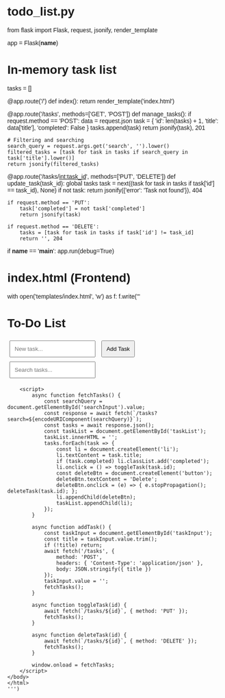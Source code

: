 # todo_list.py
from flask import Flask, request, jsonify, render_template

app = Flask(__name__)

# In-memory task list
tasks = []

@app.route('/')
def index():
    return render_template('index.html')

@app.route('/tasks', methods=['GET', 'POST'])
def manage_tasks():
    if request.method == 'POST':
        data = request.json
        task = {
            'id': len(tasks) + 1,
            'title': data['title'],
            'completed': False
        }
        tasks.append(task)
        return jsonify(task), 201
    
    # Filtering and searching
    search_query = request.args.get('search', '').lower()
    filtered_tasks = [task for task in tasks if search_query in task['title'].lower()]
    return jsonify(filtered_tasks)

@app.route('/tasks/<int:task_id>', methods=['PUT', 'DELETE'])
def update_task(task_id):
    global tasks
    task = next((task for task in tasks if task['id'] == task_id), None)
    if not task:
        return jsonify({'error': 'Task not found'}), 404
    
    if request.method == 'PUT':
        task['completed'] = not task['completed']
        return jsonify(task)
    
    if request.method == 'DELETE':
        tasks = [task for task in tasks if task['id'] != task_id]
        return '', 204

if __name__ == '__main__':
    app.run(debug=True)

# index.html (Frontend)
with open('templates/index.html', 'w') as f:
    f.write('''
    <!DOCTYPE html>
    <html lang="en">
    <head>
        <meta charset="UTF-8">
        <meta name="viewport" content="width=device-width, initial-scale=1.0">
        <title>To-Do List</title>
        <style>
            body { font-family: Arial, sans-serif; margin: 20px; }
            input, button { margin: 5px; padding: 10px; }
            .completed { text-decoration: line-through; color: gray; }
        </style>
    </head>
    <body>
        <h1>To-Do List</h1>
        <input type="text" id="taskInput" placeholder="New task...">
        <button onclick="addTask()">Add Task</button>
        <input type="text" id="searchInput" placeholder="Search tasks..." oninput="fetchTasks()">
        <ul id="taskList"></ul>

        <script>
            async function fetchTasks() {
                const searchQuery = document.getElementById('searchInput').value;
                const response = await fetch(`/tasks?search=${encodeURIComponent(searchQuery)}`);
                const tasks = await response.json();
                const taskList = document.getElementById('taskList');
                taskList.innerHTML = '';
                tasks.forEach(task => {
                    const li = document.createElement('li');
                    li.textContent = task.title;
                    if (task.completed) li.classList.add('completed');
                    li.onclick = () => toggleTask(task.id);
                    const deleteBtn = document.createElement('button');
                    deleteBtn.textContent = 'Delete';
                    deleteBtn.onclick = (e) => { e.stopPropagation(); deleteTask(task.id); };
                    li.appendChild(deleteBtn);
                    taskList.appendChild(li);
                });
            }

            async function addTask() {
                const taskInput = document.getElementById('taskInput');
                const title = taskInput.value.trim();
                if (!title) return;
                await fetch('/tasks', {
                    method: 'POST',
                    headers: { 'Content-Type': 'application/json' },
                    body: JSON.stringify({ title })
                });
                taskInput.value = '';
                fetchTasks();
            }

            async function toggleTask(id) {
                await fetch(`/tasks/${id}`, { method: 'PUT' });
                fetchTasks();
            }

            async function deleteTask(id) {
                await fetch(`/tasks/${id}`, { method: 'DELETE' });
                fetchTasks();
            }

            window.onload = fetchTasks;
        </script>
    </body>
    </html>
    ''')
